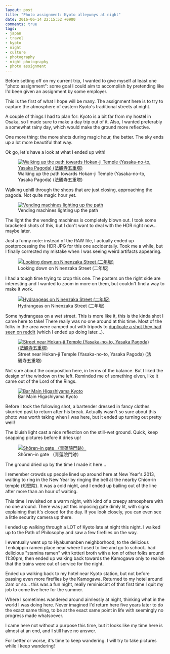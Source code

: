 ```yaml
---
layout: post
title: "Photo assignment: Kyoto alleyways at night"
date: 2016-06-14 22:15:52 +0900
comments: true
tags:
- japan
- travel
- kyoto
- night
- culture
- photography
- night photography
- photo assignment
---
```


Before setting off on my current trip, I wanted to give myself at least one "photo assignment": some goal I could aim to accomplish by pretending like I'd been given an assignment by some employer.

This is the first of what I hope will be many.  The assignment here is to try to capture the atmosphere of eastern Kyoto's traditional streets at night.

A couple of things I had to plan for: Kyoto is a bit far from my hostel in Osaka, so I made sure to make a day trip out of it.  Also, I wanted preferably a somewhat rainy day, which would make the ground more reflective.

One more thing: the more shots during magic hour, the better.  The sky ends up a lot more beautiful that way.

Ok go, let's have a look at what I ended up with!

<figure itemprop="image" itemscope="" itemtype="http://schema.org/ImageObject" class="center">
    <meta itemprop="width" content="666" />
    <meta itemprop="height" content="1000" />
    <meta itemprop="url" content="https://www.davidbcalhoun.com/wp-content/uploads/2016/2016-06-15-photo-assignment-kyoto-alleyways-at-night-1.jpg" />
    <a href="https://www.davidbcalhoun.com/wp-content/uploads/2016/2016-06-15-photo-assignment-kyoto-alleyways-at-night-1.jpg">
        <img itemprop="contentUrl" src="https://www.davidbcalhoun.com/wp-content/uploads/2016/2016-06-15-photo-assignment-kyoto-alleyways-at-night-1.jpg" title="Walking up the path towards Hokan-ji Temple (Yasaka-no-to, Yasaka Pagoda) (法観寺五重塔)" />
    </a>
    <figcaption itemprop="caption">Walking up the path towards Hokan-ji Temple (Yasaka-no-to, Yasaka Pagoda) (法観寺五重塔)</figcaption>
</figure>


Walking uphill through the shops that are just closing, approaching the pagoda.  Not quite magic hour yet.

<figure itemprop="image" itemscope="" itemtype="http://schema.org/ImageObject" class="center">
    <meta itemprop="width" content="1000" />
    <meta itemprop="height" content="666" />
    <meta itemprop="url" content="https://www.davidbcalhoun.com/wp-content/uploads/2016/2016-06-15-photo-assignment-kyoto-alleyways-at-night-2.jpg" />
    <a href="https://www.davidbcalhoun.com/wp-content/uploads/2016/2016-06-15-photo-assignment-kyoto-alleyways-at-night-2.jpg">
        <img itemprop="contentUrl" src="https://www.davidbcalhoun.com/wp-content/uploads/2016/2016-06-15-photo-assignment-kyoto-alleyways-at-night-2.jpg" title="Vending machines lighting up the path" />
    </a>
    <figcaption itemprop="caption">Vending machines lighting up the path</figcaption>
</figure>


The light the the vending machines is completely blown out.  I took some bracketed shots of this, but I don't want to deal with the HDR right now... maybe later.

Just a funny note: instead of the RAW file, I actually ended up postprocessing the HDR JPG for this one accidentally.  Took me a while, but I finally corrected my mistake when I was seeing weird artifacts appearing.

<figure itemprop="image" itemscope="" itemtype="http://schema.org/ImageObject" class="center">
    <meta itemprop="width" content="666" />
    <meta itemprop="height" content="981" />
    <meta itemprop="url" content="https://www.davidbcalhoun.com/wp-content/uploads/2016/2016-06-15-photo-assignment-kyoto-alleyways-at-night-3.jpg" />
    <a href="https://www.davidbcalhoun.com/wp-content/uploads/2016/2016-06-15-photo-assignment-kyoto-alleyways-at-night-3.jpg">
        <img itemprop="contentUrl" src="https://www.davidbcalhoun.com/wp-content/uploads/2016/2016-06-15-photo-assignment-kyoto-alleyways-at-night-3.jpg" title="Looking down on Ninenzaka Street (二年坂)" />
    </a>
    <figcaption itemprop="caption">Looking down on Ninenzaka Street (二年坂)</figcaption>
</figure>


I had a tough time trying to crop this one.  The posters on the right side are interesting and I wanted to zoom in more on them, but couldn't find a way to make it work.

<figure itemprop="image" itemscope="" itemtype="http://schema.org/ImageObject" class="center">
    <meta itemprop="width" content="1000" />
    <meta itemprop="height" content="666" />
    <meta itemprop="url" content="https://www.davidbcalhoun.com/wp-content/uploads/2016/2016-06-15-photo-assignment-kyoto-alleyways-at-night-4.jpg" />
    <a href="https://www.davidbcalhoun.com/wp-content/uploads/2016/2016-06-15-photo-assignment-kyoto-alleyways-at-night-4.jpg">
        <img itemprop="contentUrl" src="https://www.davidbcalhoun.com/wp-content/uploads/2016/2016-06-15-photo-assignment-kyoto-alleyways-at-night-4.jpg" title="Hydrangeas on Ninenzaka Street (二年坂)" />
    </a>
    <figcaption itemprop="caption">Hydrangeas on Ninenzaka Street (二年坂)</figcaption>
</figure>


Some hydrangeas on a wet street.  This is more like it, this is the kinda shot I came here to take!  There really was no one around at this time.  Most of the folks in the area were camped out with tripods to [duplicate a shot they had seen on reddit](https://www.reddit.com/r/pics/comments/4mq25f/i_took_a_picture_of_a_quiet_street_at_night_in/) (which I ended up doing later...).

<figure itemprop="image" itemscope="" itemtype="http://schema.org/ImageObject" class="center">
    <meta itemprop="width" content="666" />
    <meta itemprop="height" content="1000" />
    <meta itemprop="url" content="https://www.davidbcalhoun.com/wp-content/uploads/2016/2016-06-15-photo-assignment-kyoto-alleyways-at-night-5.jpg" />
    <a href="https://www.davidbcalhoun.com/wp-content/uploads/2016/2016-06-15-photo-assignment-kyoto-alleyways-at-night-5.jpg">
        <img itemprop="contentUrl" src="https://www.davidbcalhoun.com/wp-content/uploads/2016/2016-06-15-photo-assignment-kyoto-alleyways-at-night-5.jpg" title="Street near Hokan-ji Temple (Yasaka-no-to, Yasaka Pagoda) (法観寺五重塔)" />
    </a>
    <figcaption itemprop="caption">Street near Hokan-ji Temple (Yasaka-no-to, Yasaka Pagoda) (法観寺五重塔)</figcaption>
</figure>


Not sure about the composition here, in terms of the balance.  But I liked the design of the window on the left.  Reminded me of something elven, like it came out of the Lord of the Rings.

<figure itemprop="image" itemscope="" itemtype="http://schema.org/ImageObject" class="center">
    <meta itemprop="width" content="1000" />
    <meta itemprop="height" content="666" />
    <meta itemprop="url" content="https://www.davidbcalhoun.com/wp-content/uploads/2016/2016-06-15-photo-assignment-kyoto-alleyways-at-night-6.jpg" />
    <a href="https://www.davidbcalhoun.com/wp-content/uploads/2016/2016-06-15-photo-assignment-kyoto-alleyways-at-night-6.jpg">
        <img itemprop="contentUrl" src="https://www.davidbcalhoun.com/wp-content/uploads/2016/2016-06-15-photo-assignment-kyoto-alleyways-at-night-6.jpg" title="Bar Main Higashiyama Kyoto" />
    </a>
    <figcaption itemprop="caption">Bar Main Higashiyama Kyoto</figcaption>
</figure>


Before I took the following shot, a bartender dressed in fancy clothes skurried past to return after his break.  Actually wasn't so sure about this photo was worth taking when I was here, but it ended up turning out pretty well!

The bluish light cast a nice reflection on the still-wet ground.  Quick, keep snapping pictures before it dries up!

<figure itemprop="image" itemscope="" itemtype="http://schema.org/ImageObject" class="center">
    <meta itemprop="width" content="1000" />
    <meta itemprop="height" content="666" />
    <meta itemprop="url" content="https://www.davidbcalhoun.com/wp-content/uploads/2016/2016-06-15-photo-assignment-kyoto-alleyways-at-night-7.jpg" />
    <a href="https://www.davidbcalhoun.com/wp-content/uploads/2016/2016-06-15-photo-assignment-kyoto-alleyways-at-night-7.jpg">
        <img itemprop="contentUrl" src="https://www.davidbcalhoun.com/wp-content/uploads/2016/2016-06-15-photo-assignment-kyoto-alleyways-at-night-7.jpg" title="Shōren-in gate （青蓮院門跡）" />
    </a>
    <figcaption itemprop="caption">Shōren-in gate （青蓮院門跡）</figcaption>
</figure>


The ground dried up by the time I made it here...

I remember crowds up people lined up around here at New Year's 2013, waiting to ring in the New Year by ringing the bell at the nearby Chion-in temple (知恩院).  It was a cold night, and I ended up bailing out of the line after more than an hour of waiting.

This time I revisited on a warm night, with kind of a creepy atmosphere with no one around.  There was just this imposing gate dimly lit, with signs explaining that it's closed for the day.  If you look closely, you can even see a little security camera up there.

I ended up walking through a LOT of Kyoto late at night this night.  I walked up to the Path of Philosophy and saw a few fireflies on the way.

I eventually went up to Hyakumanben neighborhood, to the delicious Tenkaippin ramen place near where I used to live and go to school..  had delicious "stamina ramen" with kotteri broth with a ton of other folks around 11:30pm, then ended up walking back towards the Kamogawa only to realize that the trains were out of service for the night.

Ended up walking back to my hotel near Kyoto station, but not before passing even more fireflies by the Kamogawa.  Returned to my hotel around 2am or so... this was a fun night, really reminiscint of that first time I quit my job to come live here for the summer.

Where I sometimes wandered around aimlessly at night, thinking what in the world I was doing here.  Never imagined I'd return here five years later to do the exact same thing, to be at the exact same point in life with seemingly no progress made whatsoever.

I came here not without a purpose this time, but it looks like my time here is almost at an end, and I still have no answer.

For better or worse, it's time to keep wandering.  I will try to take pictures while I keep wandering!